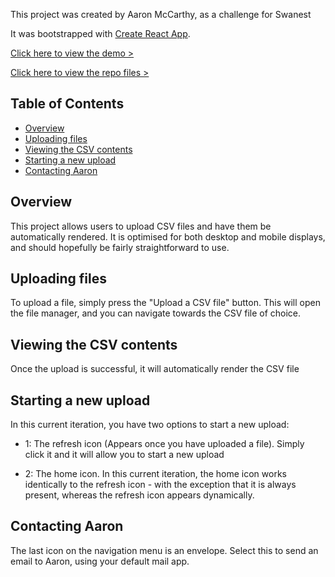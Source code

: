 This project was created by Aaron McCarthy, as a challenge for Swanest

It was bootstrapped with [Create React App](https://github.com/facebook/create-react-app).

[Click here to view the demo >](https://www.rulegram.com/csvuploader/)

[Click here to view the repo files >](https://github.com/AMCProgramming/csvuploader)

## Table of Contents

- [Overview](#overview)
- [Uploading files](#uploading-files)
- [Viewing the CSV contents](#viewing-the-csv-contents)
- [Starting a new upload](#starting-a-new-upload)
- [Contacting Aaron](#contacting-aaron)

## Overview

This project allows users to upload CSV files and have them be automatically rendered. It is optimised for both desktop and mobile displays, and should hopefully be fairly straightforward to use.

## Uploading files

To upload a file, simply press the "Upload a CSV file" button. This will open the file manager, and you can navigate towards the CSV file of choice.

## Viewing the CSV contents

Once the upload is successful, it will automatically render the CSV file

## Starting a new upload

In this current iteration, you have two options to start a new upload:

- 1:  The refresh icon    (Appears once you have uploaded a file). Simply click it and it will allow you to start a new upload

- 2: The home icon. In this current iteration, the home icon works identically to the refresh icon - with the exception that it is always present, whereas the refresh icon appears dynamically.

## Contacting Aaron

The last icon on the navigation menu is an envelope. Select this to send an email to Aaron, using your default mail app.
